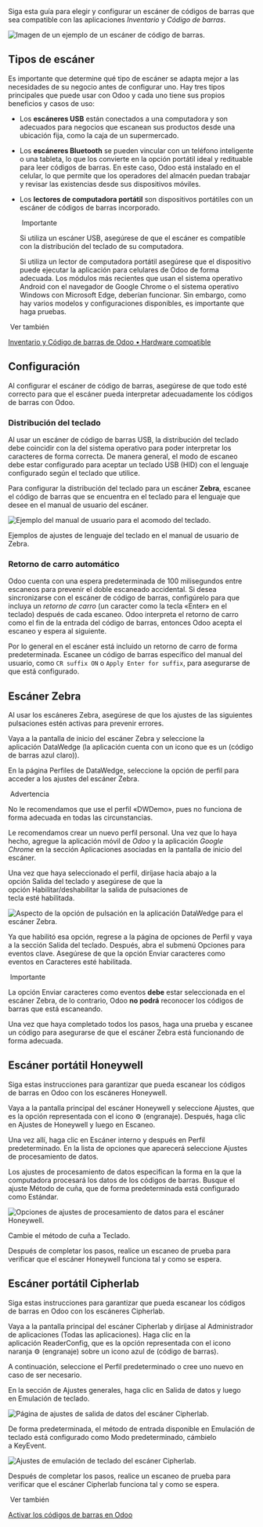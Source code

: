 Siga esta guía para elegir y configurar un escáner de códigos de barras que sea compatible con las aplicaciones _Inventario_ y _Código de barras_.

![Imagen de un ejemplo de un escáner de código de barras.](https://www.odoo.com/documentation/17.0/es/_images/barcode-scanner.png)

## Tipos de escáner[](https://www.odoo.com/documentation/17.0/es/applications/inventory_and_mrp/barcode/setup/hardware.html#scanner-types "Enlazar permanentemente con este título")

Es importante que determine qué tipo de escáner se adapta mejor a las necesidades de su negocio antes de configurar uno. Hay tres tipos principales que puede usar con Odoo y cada uno tiene sus propios beneficios y casos de uso:

- Los **escáneres USB** están conectados a una computadora y son adecuados para negocios que escanean sus productos desde una ubicación fija, como la caja de un supermercado.
    
- Los **escáneres Bluetooth** se pueden vincular con un teléfono inteligente o una tableta, lo que los convierte en la opción portátil ideal y redituable para leer códigos de barras. En este caso, Odoo está instalado en el celular, lo que permite que los operadores del almacén puedan trabajar y revisar las existencias desde sus dispositivos móviles.
    
- Los **lectores de computadora portátil** son dispositivos portátiles con un escáner de códigos de barras incorporado.
    
     Importante
    
    Si utiliza un escáner USB, asegúrese de que el escáner es compatible con la distribución del teclado de su computadora.
    
    Si utiliza un lector de computadora portátil asegúrese que el dispositivo puede ejecutar la aplicación para celulares de Odoo de forma adecuada. Los módulos más recientes que usan el sistema operativo Android con el navegador de Google Chrome o el sistema operativo Windows con Microsoft Edge, deberían funcionar. Sin embargo, como hay varios modelos y configuraciones disponibles, es importante que haga pruebas.
    

 Ver también

[Inventario y Código de barras de Odoo • Hardware compatible](https://www.odoo.com/app/inventory-hardware)

## Configuración[](https://www.odoo.com/documentation/17.0/es/applications/inventory_and_mrp/barcode/setup/hardware.html#configuration "Enlazar permanentemente con este título")

Al configurar el escáner de código de barras, asegúrese de que todo esté correcto para que el escáner pueda interpretar adecuadamente los códigos de barras con Odoo.

### Distribución del teclado[](https://www.odoo.com/documentation/17.0/es/applications/inventory_and_mrp/barcode/setup/hardware.html#keyboard-layout "Enlazar permanentemente con este título")

Al usar un escáner de código de barras USB, la distribución del teclado debe coincidir con la del sistema operativo para poder interpretar los caracteres de forma correcta. De manera general, el modo de escaneo debe estar configurado para aceptar un teclado USB (HID) con el lenguaje configurado según el teclado que utilice.

Para configurar la distribución del teclado para un escáner **Zebra**, escanee el código de barras que se encuentra en el teclado para el lenguaje que desee en el manual de usuario del escáner.

![Ejemplo del manual de usuario para el acomodo del teclado.](https://www.odoo.com/documentation/17.0/es/_images/keyboard-barcode.png)

Ejemplos de ajustes de lenguaje del teclado en el manual de usuario de Zebra.[](https://www.odoo.com/documentation/17.0/es/applications/inventory_and_mrp/barcode/setup/hardware.html#id1 "Enlace permanente a esta imagen")

### Retorno de carro automático[](https://www.odoo.com/documentation/17.0/es/applications/inventory_and_mrp/barcode/setup/hardware.html#automatic-carriage-return "Enlazar permanentemente con este título")

Odoo cuenta con una espera predeterminada de 100 milisegundos entre escaneos para prevenir el doble escaneado accidental. Si desea sincronizarse con el escáner de código de barras, configúrelo para que incluya un _retorno de carro_ (un caracter como la tecla «Enter» en el teclado) después de cada escaneo. Odoo interpreta el retorno de carro como el fin de la entrada del código de barras, entonces Odoo acepta el escaneo y espera al siguiente.

Por lo general en el escáner está incluido un retorno de carro de forma predeterminada. Escanee un código de barras específico del manual del usuario, como `CR suffix ON` o `Apply Enter for suffix`, para asegurarse de que está configurado.

## Escáner Zebra[](https://www.odoo.com/documentation/17.0/es/applications/inventory_and_mrp/barcode/setup/hardware.html#zebra-scanner "Enlazar permanentemente con este título")

Al usar los escáneres Zebra, asegúrese de que los ajustes de las siguientes pulsaciones estén activas para prevenir errores.

Vaya a la pantalla de inicio del escáner Zebra y seleccione la aplicación DataWedge (la aplicación cuenta con un icono que es un (código de barras azul claro)).

En la página Perfiles de DataWedge, seleccione la opción de perfil para acceder a los ajustes del escáner Zebra.

 Advertencia

No le recomendamos que use el perfil «DWDemo», pues no funciona de forma adecuada en todas las circunstancias.

Le recomendamos crear un nuevo perfil personal. Una vez que lo haya hecho, agregue la aplicación móvil de _Odoo_ y la aplicación _Google Chrome_ en la sección Aplicaciones asociadas en la pantalla de inicio del escáner.

Una vez que haya seleccionado el perfil, diríjase hacia abajo a la opción Salida del teclado y asegúrese de que la opción Habilitar/deshabilitar la salida de pulsaciones de tecla esté habilitada.

![Aspecto de la opción de pulsación en la aplicación DataWedge para el escáner Zebra.](https://www.odoo.com/documentation/17.0/es/_images/enable-keystroke.png)

Ya que habilitó esa opción, regrese a la página de opciones de Perfil y vaya a la sección Salida del teclado. Después, abra el submenú Opciones para eventos clave. Asegúrese de que la opción Enviar caracteres como eventos en Caracteres esté habilitada.

 Importante

La opción Enviar caracteres como eventos **debe** estar seleccionada en el escáner Zebra, de lo contrario, Odoo **no podrá** reconocer los códigos de barras que está escaneando.

Una vez que haya completado todos los pasos, haga una prueba y escanee un código para asegurarse de que el escáner Zebra está funcionando de forma adecuada.

## Escáner portátil Honeywell[](https://www.odoo.com/documentation/17.0/es/applications/inventory_and_mrp/barcode/setup/hardware.html#honeywell-mobile-computer-scanner "Enlazar permanentemente con este título")

Siga estas instrucciones para garantizar que pueda escanear los códigos de barras en Odoo con los escáneres Honeywell.

Vaya a la pantalla principal del escáner Honeywell y seleccione Ajustes, que es la opción representada con el icono ⚙️ (engranaje). Después, haga clic en Ajustes de Honeywell y luego en Escaneo.

Una vez allí, haga clic en Escáner interno y después en Perfil predeterminado. En la lista de opciones que aparecerá seleccione Ajustes de procesamiento de datos.

Los ajustes de procesamiento de datos especifican la forma en la que la computadora procesará los datos de los códigos de barras. Busque el ajuste Método de cuña, que de forma predeterminada está configurado como Estándar.

![Opciones de ajustes de procesamiento de datos para el escáner Honeywell.](https://www.odoo.com/documentation/17.0/es/_images/hardware-honeywell-settings.png)

Cambie el método de cuña a Teclado.

Después de completar los pasos, realice un escaneo de prueba para verificar que el escáner Honeywell funciona tal y como se espera.

## Escáner portátil Cipherlab[](https://www.odoo.com/documentation/17.0/es/applications/inventory_and_mrp/barcode/setup/hardware.html#cipherlab-mobile-computer-scanner "Enlazar permanentemente con este título")

Siga estas instrucciones para garantizar que pueda escanear los códigos de barras en Odoo con los escáneres Cipherlab.

Vaya a la pantalla principal del escáner Cipherlab y diríjase al Administrador de aplicaciones (Todas las aplicaciones). Haga clic en la aplicación ReaderConfig, que es la opción representada con el icono naranja ⚙️ (engranaje) sobre un icono azul de (código de barras).

A continuación, seleccione el Perfil predeterminado o cree uno nuevo en caso de ser necesario.

En la sección de Ajustes generales, haga clic en Salida de datos y luego en Emulación de teclado.

![Página de ajustes de salida de datos del escáner Cipherlab.](https://www.odoo.com/documentation/17.0/es/_images/hardware-cipherlab-settings.png)

De forma predeterminada, el método de entrada disponible en Emulación de teclado está configurado como Modo predeterminado, cámbielo a KeyEvent.

![Ajustes de emulación de teclado del escáner Cipherlab.](https://www.odoo.com/documentation/17.0/es/_images/hardware-cipherlab-emulation.png)

Después de completar los pasos, realice un escaneo de prueba para verificar que el escáner Cipherlab funciona tal y como se espera.

 Ver también

[Activar los códigos de barras en Odoo](https://www.odoo.com/documentation/17.0/es/applications/inventory_and_mrp/barcode/setup/software.html)